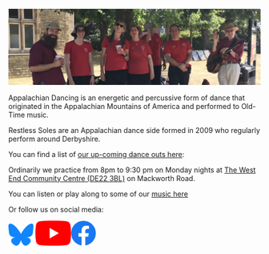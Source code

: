 ![Restless Souls At Newark Castle Grounds](assets/rsoles_title.JPG)

Appalachian Dancing is an energetic and percussive form of dance that originated in the Appalachian Mountains of America and performed to Old-Time music.

Restless Soles are an Appalachian dance side formed in 2009 who regularly perform around Derbyshire.

You can find a list of [our up-coming dance outs here](shows.md):

Ordinarily we practice from 8pm to 9:30 pm on Monday nights at [The West End Community Centre (DE22 3BL)](https://wecc.org.uk/) on Mackworth Road.

You can listen or play along to some of our [music here](music.html)


Or follow us on social media:
<!---
<a href="https://twitter.com/Restless_soles" target="_blank"><img src="assets/Twitter_Social_Icon_Rounded_Square_Color.png" width="50"></a>
--->
<a href="https://bsky.app/profile/restless-soles.bsky.social" target="_blank"><img src="assets/bluesky_logo.png" width="50"></a>
<a href="https://www.youtube.com/channel/UCfOPA7D8IH5L1kLlB47jRFg" target="_blank"><img src="assets/yt_icon_rgb.png" height="50"></a><a href="https://www.facebook.com/Restless-Soles-Appalachian-Dance-Team-696104067248536/" target="_blank"><img src="assets/f_logo_RGB-Blue_250.png" width="50"></a>

<!---
<a class="twitter-timeline"
  href="https://twitter.com/Restless_soles">
Tweets by @restless_soles
</a>
--->
